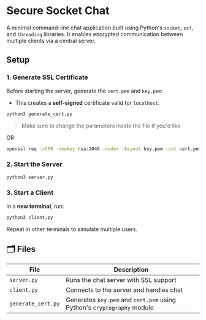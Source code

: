 # Secure Socket Chat

A minimal command-line chat application built using Python's `socket`, `ssl`, and `threading` libraries. It enables encrypted communication between multiple clients via a central server.


## Setup

### 1. Generate SSL Certificate

Before starting the server, generate the `cert.pem` and `key.pem`:

- This creates a **self-signed** certificate valid for `localhost`.

```bash
python3 generate_cert.py
```
> Make sure to change the parameters inside the file if you'd like

OR

```bash
openssl req -x509 -newkey rsa:2048 -nodes -keyout key.pem -out cert.pem -days 365
```

### 2. Start the Server

```bash
python3 server.py
```

### 3. Start a Client

In a **new terminal**, run:

```bash
python3 client.py
```
Repeat in other terminals to simulate multiple users.

## 🗂 Files

| File              | Description                             |
|-------------------|-----------------------------------------|
| `server.py`       | Runs the chat server with SSL support   |
| `client.py`       | Connects to the server and handles chat |
| `generate_cert.py`| Generates `key.pem` and `cert.pem` using Python's `cryptography` module |


